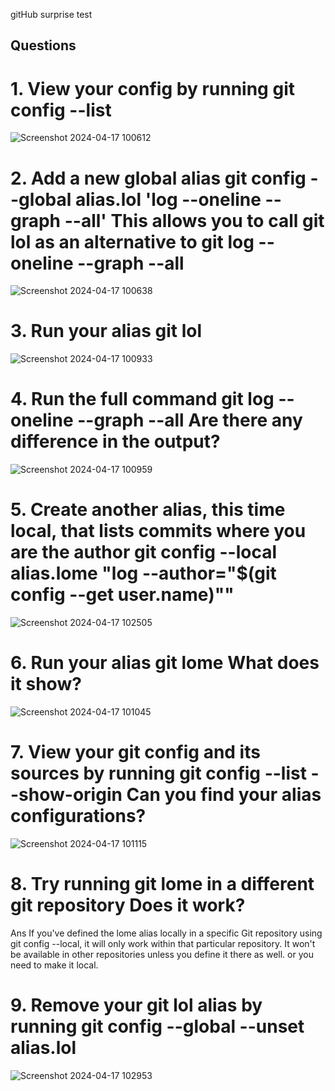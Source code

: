 gitHub surprise test

## Questions
# 1. View your config by running git config --list
   
   ![Screenshot 2024-04-17 100612](https://github.com/ShivamThakkar1211/22CSH-293-Group1-ST/assets/115493910/9b05a1d8-2892-40ae-9239-11c3c0c666e9)
# 2. Add a new global alias git config --global alias.lol 'log --oneline --graph --all' This allows you to call git lol as an alternative to git log --oneline --graph --all
   
   ![Screenshot 2024-04-17 100638](https://github.com/ShivamThakkar1211/22CSH-293-Group1-ST/assets/115493910/ddf43c50-8545-4b5c-b0cf-a6444079e4bf)
# 3. Run your alias git lol
   
![Screenshot 2024-04-17 100933](https://github.com/ShivamThakkar1211/22CSH-293-Group1-ST/assets/115493910/049c01d5-27d5-46ed-b266-6f0d402a28df)

# 4. Run the full command git log --oneline --graph --all Are there any difference in the output?
   
   ![Screenshot 2024-04-17 100959](https://github.com/ShivamThakkar1211/22CSH-293-Group1-ST/assets/115493910/c6544ad6-3f67-4b74-805e-08d47105e65c)
   
# 5. Create another alias, this time local, that lists commits where you are the author git config --local alias.lome "log --author=\"$(git config --get user.name)\""

![Screenshot 2024-04-17 102505](https://github.com/ShivamThakkar1211/22CSH-293-Group1-ST/assets/115493910/a5fe5ce0-72e3-4893-82ef-4055a1977974)

 
# 6. Run your alias git lome What does it show?

 ![Screenshot 2024-04-17 101045](https://github.com/ShivamThakkar1211/22CSH-293-Group1-ST/assets/115493910/09854c1b-f7c1-4593-ac4c-d2e2111fd4dd)

# 7. View your git config and its sources by running git config --list --show-origin Can you find your alias configurations?

![Screenshot 2024-04-17 101115](https://github.com/ShivamThakkar1211/22CSH-293-Group1-ST/assets/115493910/a35c93e8-11de-4c75-88f8-c67d0c12f16c)

# 8.	Try running git lome in a different git repository Does it work?

Ans If you've defined the lome alias locally in a specific Git repository using git config --local, it will only work within that particular repository. It won't be available in other repositories unless you define it there as well. or you need to make it local.  

# 9.	Remove your git lol alias by running git config --global --unset alias.lol
![Screenshot 2024-04-17 102953](https://github.com/ShivamThakkar1211/22CSH-293-Group1-ST/assets/115493910/9a959f11-0058-41eb-bdd8-b9d0e96f45c0)

